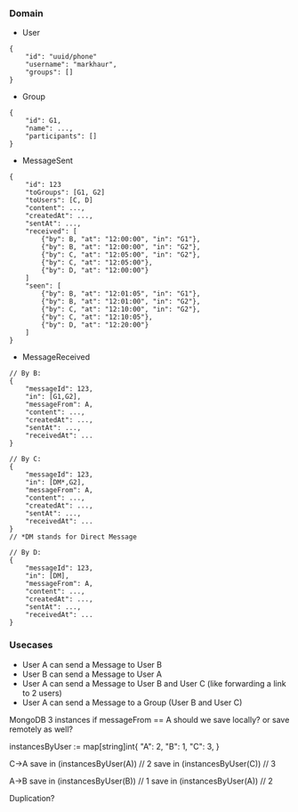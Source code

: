 ### Domain ###
- User
```
{
    "id": "uuid/phone"
    "username": "markhaur",
    "groups": []
}
```
- Group
```
{
    "id": G1,
    "name": ...,
    "participants": []
}
```
- MessageSent
```
{
    "id": 123
    "toGroups": [G1, G2]
    "toUsers": [C, D]
    "content": ...,
    "createdAt": ...,
    "sentAt": ...,
    "received": [
        {"by": B, "at": "12:00:00", "in": "G1"},
        {"by": B, "at": "12:00:00", "in": "G2"},
        {"by": C, "at": "12:05:00", "in": "G2"},
        {"by": C, "at": "12:05:00"},
        {"by": D, "at": "12:00:00"}
    ] 
    "seen": [
        {"by": B, "at": "12:01:05", "in": "G1"},
        {"by": B, "at": "12:01:00", "in": "G2"},
        {"by": C, "at": "12:10:00", "in": "G2"},
        {"by": C, "at": "12:10:05"},
        {"by": D, "at": "12:20:00"}
    ] 
}
```
- MessageReceived
```
// By B:
{
    "messageId": 123,
    "in": [G1,G2],
    "messageFrom": A,
    "content": ..., 
    "createdAt": ...,
    "sentAt": ...,
    "receivedAt": ...
}
```
```
// By C:
{
    "messageId": 123,
    "in": [DM*,G2],
    "messageFrom": A,
    "content": ..., 
    "createdAt": ...,
    "sentAt": ...,
    "receivedAt": ...
}
// *DM stands for Direct Message
```
```
// By D:
{
    "messageId": 123,
    "in": [DM],
    "messageFrom": A,
    "content": ..., 
    "createdAt": ...,
    "sentAt": ...,
    "receivedAt": ...
}
```
### Usecases ###
- User A can send a Message to User B
- User B can send a Message to User A
- User A can send a Message to User B and User C (like forwarding a link to 2 users)
- User A can send a Message to a Group (User B and User C)

MongoDB 3 instances
if messageFrom == A
    should we save locally?
    or save remotely as well?

instancesByUser := map[string]int{
    "A": 2,
    "B": 1,
    "C": 3,
}

C->A
save in (instancesByUser(A)) // 2
save in (instancesByUser(C)) // 3

A->B
save in (instancesByUser(B)) // 1
save in (instancesByUser(A)) // 2

Duplication?
